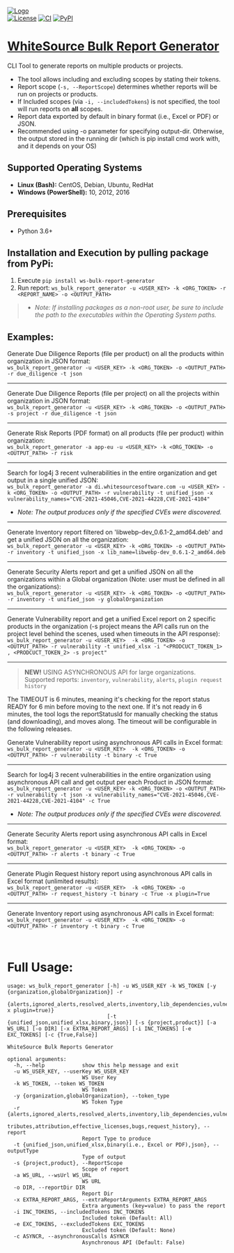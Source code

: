 [![Logo](https://whitesource-resources.s3.amazonaws.com/ws-sig-images/Whitesource_Logo_178x44.png)](https://www.whitesourcesoftware.com/)  
[![License](https://img.shields.io/badge/License-Apache%202.0-yellowgreen.svg)](https://opensource.org/licenses/Apache-2.0)
[![CI](https://github.com/whitesource-ps/ws-bulk-report-generator/actions/workflows/ci.yml/badge.svg)](https://github.com/whitesource-ps/ws-bulk-report-generator/actions/workflows/ci.yml)
[![PyPI](https://img.shields.io/pypi/v/ws-bulk-report-generator?style=plastic)](https://pypi.org/project/ws-bulk-report-generator/)
# [WhiteSource Bulk Report Generator](https://github.com/whitesource-ps/ws-bulk-report-generator)
CLI Tool to generate reports on multiple products or projects.
* The tool allows including and excluding scopes by stating their tokens.
* Report scope (`-s, --ReportScope`) determines whether reports will be run on projects or products.
* If Included scopes (via `-i, --includedTokens`) is not specified, the tool will run reports on **all** scopes.
* Report data exported by default in binary format (i.e., Excel or PDF) or JSON.
* Recommended using -o parameter for specifying output-dir. Otherwise, the output stored in the running dir (which is pip install cmd work with, and it depends on your OS)

## Supported Operating Systems
- **Linux (Bash):**	CentOS, Debian, Ubuntu, RedHat
- **Windows (PowerShell):**	10, 2012, 2016

## Prerequisites
* Python 3.6+

## Installation and Execution by pulling package from PyPi:
1. Execute `pip install ws-bulk-report-generator`
2. Run report: `ws_bulk_report_generator -u <USER_KEY> -k <ORG_TOKEN> -r <REPORT_NAME> -o <OUTPUT_PATH>`
>* *Note:  If installing packages as a non-root user, be sure to include the path to the executables within the Operating System paths.*

## Examples:
Generate Due Diligence Reports (file per product) on all the products within organization in JSON format:  
`ws_bulk_report_generator -u <USER_KEY> -k <ORG_TOKEN> -o <OUTPUT_PATH> -r due_diligence -t json`

---

Generate Due Diligence Reports (file per project) on all the projects within organization in JSON format:  
`ws_bulk_report_generator -u <USER_KEY> -k <ORG_TOKEN> -o <OUTPUT_PATH> -s project -r due_diligence -t json`

---

Generate Risk Reports (PDF format) on all products (file per product) within organization:  
`ws_bulk_report_generator -a app-eu -u <USER_KEY> -k <ORG_TOKEN> -o <OUTPUT_PATH> -r risk`

---

Search for log4j 3 recent vulnerabilities in the entire organization and get output in a single unified JSON:  
`ws_bulk_report_generator -a di.whitesourcesoftware.com -u <USER_KEY> -k <ORG_TOKEN> -o <OUTPUT_PATH> -r vulnerability -t unified_json -x vulnerability_names="CVE-2021-45046,CVE-2021-44228,CVE-2021-4104"`  
* *Note: The output produces only if the specified CVEs were discovered.*

---

Generate Inventory report filtered on 'libwebp-dev_0.6.1-2_amd64.deb' and get a unified JSON on all the organization:  
`ws_bulk_report_generator -u <USER_KEY> -k <ORG_TOKEN> -o <OUTPUT_PATH> -r inventory -t unified_json -x lib_name=libwebp-dev_0.6.1-2_amd64.deb`

---

Generate Security Alerts report and get a unified JSON on all the organizations within a Global organization (Note: user must be defined in all the organizations):  
`ws_bulk_report_generator -u <USER_KEY> -k <ORG_TOKEN> -o <OUTPUT_PATH> -r inventory -t unified_json -y globalOrganization`

---

Generate Vulnerability report and get a unified Excel report on 2 specific products in the organization (-s project means the API calls run on the project level behind the scenes, used when timeouts in the API response):  
`ws_bulk_report_generator -u <USER_KEY>  -k <ORG_TOKEN> -o <OUTPUT_PATH> -r vulnerability -t unified_xlsx -i "<PRODCUCT_TOKEN_1> , <PRODCUCT_TOKEN_2> -s project"`

---


>**NEW!** USING ASYNCHRONOUS API for large organizations.  
Supported reports: `inventory`, `vulnerability`, `alerts`, `plugin request history`

The TIMEOUT is 6 minutes, meaning it's checking for the report status READY for 6 min before moving to the next one. If it's not ready in 6 minutes, the tool logs the reportStatusId for manually checking the status (and downloading), and moves along. The timeout will be configurable in the following releases.

Generate Vulnerability report using asynchronous API calls in Excel format:  
`ws_bulk_report_generator -u <USER_KEY>  -k <ORG_TOKEN> -o <OUTPUT_PATH> -r vulnerability -t binary -c True`

---

Search for log4j 3 recent vulnerabilities in the entire organization using asynchronous API call and get output per each Product in JSON format:  
`ws_bulk_report_generator -u <USER_KEY> -k <ORG_TOKEN> -o <OUTPUT_PATH> -r vulnerability -t json -x vulnerability_names="CVE-2021-45046,CVE-2021-44228,CVE-2021-4104" -c True`  
* *Note: The output produces only if the specified CVEs were discovered.* 

---

Generate Security Alerts report using asynchronous API calls in Excel format:  
`ws_bulk_report_generator -u <USER_KEY>  -k <ORG_TOKEN> -o <OUTPUT_PATH> -r alerts -t binary -c True`

---

Generate Plugin Request history report using asynchronous API calls in Excel format (unlimited results):  
`ws_bulk_report_generator -u <USER_KEY>  -k <ORG_TOKEN> -o <OUTPUT_PATH> -r request_history -t binary -c True -x plugin=True`

---

Generate Inventory report using asynchronous API calls in Excel format:  
`ws_bulk_report_generator -u <USER_KEY>  -k <ORG_TOKEN> -o <OUTPUT_PATH> -r inventory -t binary -c True`

<br/>  

# Full Usage:
```shell
usage: ws_bulk_report_generator [-h] -u WS_USER_KEY -k WS_TOKEN [-y {organization,globalOrganization}] -r
                                {alerts,ignored_alerts,resolved_alerts,inventory,lib_dependencies,vulnerability,container_vulnerability,source_files,source_file_inventory,in_house_libraries,in_house,risk,library_location,license_compatibility,due_diligence,attributes,attribution,effective_licenses,bugs,request_history(-x plugin=true)}
                                [-t {unified_json,unified_xlsx,binary,json}] [-s {project,product}] [-a WS_URL] [-o DIR] [-x EXTRA_REPORT_ARGS] [-i INC_TOKENS] [-e EXC_TOKENS] [-c {True,False}]

WhiteSource Bulk Reports Generator

optional arguments:
  -h, --help            show this help message and exit
  -u WS_USER_KEY, --userKey WS_USER_KEY
                        WS User Key
  -k WS_TOKEN, --token WS_TOKEN
                        WS Token
  -y {organization,globalOrganization}, --token_type 
                        WS Token Type
  -r {alerts,ignored_alerts,resolved_alerts,inventory,lib_dependencies,vulnerability,container_vulnerability,source_files,source_file_inventory,in_house_libraries,in_house,risk,library_location,license_compatibility,due_diligence,at
               tributes,attribution,effective_licenses,bugs,request_history}, --report 
                        Report Type to produce
  -t {unified_json,unified_xlsx,binary(i.e., Excel or PDF),json}, --outputType 
                        Type of output
  -s {project,product}, --ReportScope 
                        Scope of report
  -a WS_URL, --wsUrl WS_URL
                        WS URL
  -o DIR, --reportDir DIR
                        Report Dir
  -x EXTRA_REPORT_ARGS, --extraReportArguments EXTRA_REPORT_ARGS
                        Extra arguments (key=value) to pass the report
  -i INC_TOKENS, --includedTokens INC_TOKENS
                        Included token (Default: All)
  -e EXC_TOKENS, --excludedTokens EXC_TOKENS
                        Excluded token (Default: None)
  -c ASYNCR, --asynchronousCalls ASYNCR
                        Asynchronous API (Default: False)
```
